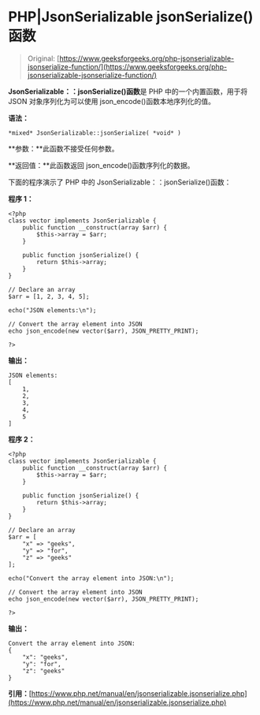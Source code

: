 # PHP|JsonSerializable jsonSerialize()函数

> Original: [https://www.geeksforgeeks.org/php-jsonserializable-jsonserialize-function/](https://www.geeksforgeeks.org/php-jsonserializable-jsonserialize-function/)

**JsonSerializable：：jsonSerialize()函数**是 PHP 中的一个内置函数，用于将 JSON 对象序列化为可以使用 json_encode()函数本地序列化的值。

**语法：**

```
*mixed* JsonSerializable::jsonSerialize( *void* )
```

**参数：**此函数不接受任何参数。

**返回值：**此函数返回 json_encode()函数序列化的数据。

下面的程序演示了 PHP 中的 JsonSerializable：：jsonSerialize()函数：

**程序 1：**

```
<?php 
class vector implements JsonSerializable { 
    public function __construct(array $arr) { 
        $this->array = $arr; 
    } 

    public function jsonSerialize() { 
        return $this->array; 
    } 
} 

// Declare an array 
$arr = [1, 2, 3, 4, 5]; 

echo("JSON elements:\n"); 

// Convert the array element into JSON
echo json_encode(new vector($arr), JSON_PRETTY_PRINT); 

?> 
```

**输出：**

```
JSON elements:
[
    1,
    2,
    3,
    4,
    5
]

```

**程序 2：**

```
<?php 
class vector implements JsonSerializable { 
    public function __construct(array $arr) { 
        $this->array = $arr; 
    } 

    public function jsonSerialize() { 
        return $this->array; 
    } 
} 

// Declare an array 
$arr = [
    "x" => "geeks", 
    "y" => "for",
    "z" => "geeks"
]; 

echo("Convert the array element into JSON:\n"); 

// Convert the array element into JSON
echo json_encode(new vector($arr), JSON_PRETTY_PRINT); 

?> 
```

**输出：**

```
Convert the array element into JSON:
{
    "x": "geeks",
    "y": "for",
    "z": "geeks"
}

```

**引用：**[https://www.php.net/manual/en/jsonserializable.jsonserialize.php](https://www.php.net/manual/en/jsonserializable.jsonserialize.php)